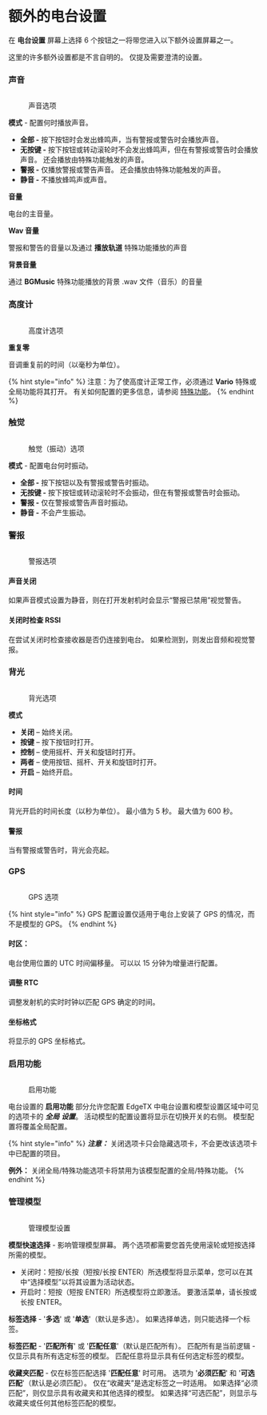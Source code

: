 # 额外的电台设置

在 **电台设置** 屏幕上选择 6 个按钮之一将带您进入以下额外设置屏幕之一。

这里的许多额外设置都是不言自明的。 仅提及需要澄清的设置。

### 声音

<figure><img src="/.gitbook/assets/Sound.png" alt=""><figcaption><p>声音选项</p></figcaption></figure>

**模式** - 配置何时播放声音。

* **全部 -** 按下按钮时会发出蜂鸣声，当有警报或警告时会播放声音。
* **无按键 -** 按下按钮或转动滚轮时不会发出蜂鸣声，但在有警报或警告时会播放声音。 还会播放由特殊功能触发的声音。
* **警报 -** 仅播放警报或警告声音。 还会播放由特殊功能触发的声音。
* **静音 -** 不播放蜂鸣声或声音。&#x20;

**音量**

电台的主音量。

**Wav 音量**

警报和警告的音量以及通过 **播放轨道** 特殊功能播放的声音

**背景音量**

通过 **BGMusic** 特殊功能播放的背景 .wav 文件（音乐）的音量&#x20;

### 高度计

<figure><img src="/.gitbook/assets/variometer.png" alt=""><figcaption><p>高度计选项</p></figcaption></figure>

**重复零**

音调重复前的时间（以毫秒为单位）。

{% hint style="info" %}
注意：为了使高度计正常工作，必须通过 **Vario** 特殊或全局功能将其打开。 有关如何配置的更多信息，请参阅 [特殊功能](../../model-settings/special-functions.md)。
{% endhint %}

### 触觉

<figure><img src="/.gitbook/assets/haptic.png" alt=""><figcaption><p>触觉（振动）选项</p></figcaption></figure>

**模式** - 配置电台何时振动。

* **全部 -** 按下按钮以及有警报或警告时振动。
* **无按键 -** 按下按钮或转动滚轮时不会振动，但在有警报或警告时会振动。&#x20;
* **警报 -** 仅在警报或警告声音时振动。
* **静音 -** 不会产生振动。

### 警报

<figure><img src="/.gitbook/assets/alarms.png" alt=""><figcaption><p>警报选项</p></figcaption></figure>

#### 声音关闭

如果声音模式设置为静音，则在打开发射机时会显示“警报已禁用”视觉警告。

#### 关闭时检查 RSSI

在尝试关闭时检查接收器是否仍连接到电台。 如果检测到，则发出音频和视觉警报。&#x20;

### 背光

<figure><img src="/.gitbook/assets/backlight.png" alt=""><figcaption><p>背光选项</p></figcaption></figure>

**模式**

* **关闭** – 始终关闭。
* **按键** – 按下按钮时打开。
* **控制** – 使用摇杆、开关和旋钮时打开。
* **两者** – 使用按钮、摇杆、开关和旋钮时打开。
* **开启** – 始终开启。

#### 时间&#x20;

背光开启的时间长度（以秒为单位）。 最小值为 5 秒。 最大值为 600 秒。

#### 警报

当有警报或警告时，背光会亮起。

### GPS

<figure><img src="/.gitbook/assets/gps.png" alt=""><figcaption><p>GPS 选项</p></figcaption></figure>

{% hint style="info" %}
GPS 配置设置仅适用于电台上安装了 GPS 的情况，而不是模型的 GPS。
{% endhint %}

#### 时区：

电台使用位置的 UTC 时间偏移量。 可以以 15 分钟为增量进行配置。

#### 调整 RTC

调整发射机的实时时钟以匹配 GPS 确定的时间。

#### 坐标格式

将显示的 GPS 坐标格式。

### 启用功能

<figure><img src="/.gitbook/assets/EnabledFeatures.png" alt=""><figcaption><p>启用功能</p></figcaption></figure>

电台设置的 **启用功能** 部分允许您配置 EdgeTX 中电台设置和模型设置区域中可见的选项卡的 _**全局**_ _**设置**_。 活动模型的配置设置将显示在切换开关的右侧。 模型配置将覆盖全局配置。

{% hint style="info" %}
_**注意：**_ 关闭选项卡只会隐藏选项卡，不会更改该选项卡中已配置的项目。

**例外：** 关闭全局/特殊功能选项卡将禁用为该模型配置的全局/特殊功能。
{% endhint %}

### 管理模型

<figure><img src="/.gitbook/assets/RSManageModels.png" alt=""><figcaption><p>管理模型设置</p></figcaption></figure>

**模型快速选择** - 影响管理模型屏幕。 两个选项都需要您首先使用滚轮或短按选择所需的模型。

* 关闭时：短按/长按（短按/长按 ENTER）所选模型将显示菜单，您可以在其中“选择模型”以将其设置为活动状态。
* 开启时：短按（短按 ENTER）所选模型将立即激活。 要激活菜单，请长按或长按 ENTER。

**标签选择** - '**多选**' 或 '**单选**'（默认是多选）。 如果选择单选，则只能选择一个标签。

**标签匹配** - '**匹配所有**' 或 '**匹配任意**'（默认是匹配所有）。 匹配所有是当前逻辑 - 仅显示具有所有选定标签的模型。 匹配任意将显示具有任何选定标签的模型。

**收藏夹匹配** - 仅在标签匹配选择 '**匹配任意**' 时可用。 选项为 '**必须匹配**' 和 '**可选匹配**'（默认是必须匹配）。 仅在“收藏夹”是选定标签之一时适用。 如果选择“必须匹配”，则仅显示具有收藏夹和其他选择的模型。 如果选择“可选匹配”，则显示与收藏夹或任何其他标签匹配的模型。